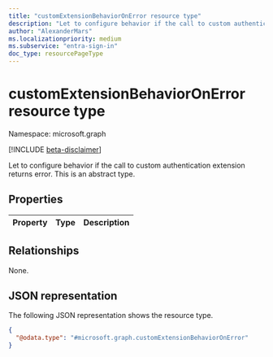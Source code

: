 ```yaml
---
title: "customExtensionBehaviorOnError resource type"
description: "Let to configure behavior if the call to custom authentication extension returns error."
author: "AlexanderMars"
ms.localizationpriority: medium
ms.subservice: "entra-sign-in"
doc_type: resourcePageType
---
```


# customExtensionBehaviorOnError resource type

Namespace: microsoft.graph

[!INCLUDE [beta-disclaimer](../../includes/beta-disclaimer.md)]

Let to configure behavior if the call to custom authentication extension returns error.
This is an abstract type.


## Properties
|Property|Type|Description|
|:---|:---|:---|

## Relationships
None.

## JSON representation
The following JSON representation shows the resource type.
<!-- {
  "blockType": "resource",
  "@odata.type": "microsoft.graph.customExtensionBehaviorOnError"
}
-->
``` json
{
  "@odata.type": "#microsoft.graph.customExtensionBehaviorOnError"
}
```